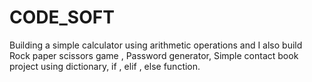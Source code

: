 # CODE_SOFT
Building a simple calculator using arithmetic operations and I also build Rock paper scissors game , Password generator, Simple contact book project using dictionary, if , elif , else function.
